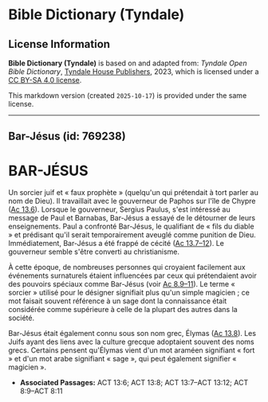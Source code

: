 # Bible Dictionary (Tyndale)

## License Information

**Bible Dictionary (Tyndale)** is based on and adapted from: _Tyndale Open Bible Dictionary_, [Tyndale House Publishers](https://tyndaleopenresources.com/), 2023, which is licensed under a [CC BY-SA 4.0 license](https://creativecommons.org/licenses/by-sa/4.0/legalcode.en).

This markdown version (created `2025-10-17`) is provided under the same license.



--------------------------------

## Bar-Jésus (id: 769238)

BAR\-JÉSUS
==========

Un sorcier juif et « faux prophète » (quelqu'un qui prétendait à tort parler au nom de Dieu). Il travaillait avec le gouverneur de Paphos sur l'île de Chypre ([Ac 13\.6](https://ref.ly/Acts13:6)). Lorsque le gouverneur, Sergius Paulus, s'est intéressé au message de Paul et Barnabas, Bar\-Jésus a essayé de le détourner de leurs enseignements. Paul a confronté Bar\-Jésus, le qualifiant de « fils du diable » et prédisant qu'il serait temporairement aveuglé comme punition de Dieu. Immédiatement, Bar\-Jésus a été frappé de cécité ([Ac 13\.7–12](https://ref.ly/Acts13:7-Acts13:12)). Le gouverneur semble s'être converti au christianisme.

À cette époque, de nombreuses personnes qui croyaient facilement aux événements surnaturels étaient influencées par ceux qui prétendaient avoir des pouvoirs spéciaux comme Bar\-Jésus (voir [Ac 8\.9–11](https://ref.ly/Acts8:9-Acts8:11)). Le terme « sorcier » utilisé pour le désigner signifiait plus qu'un simple magicien ; ce mot faisait souvent référence à un sage dont la connaissance était considérée comme supérieure à celle de la plupart des autres dans la société.

Bar\-Jésus était également connu sous son nom grec, Élymas ([Ac 13\.8](https://ref.ly/Acts13:8)). Les Juifs ayant des liens avec la culture grecque adoptaient souvent des noms grecs. Certains pensent qu'Élymas vient d'un mot araméen signifiant « fort » et d'un mot arabe signifiant « sage », qui peut également signifier « magicien ».

* **Associated Passages:** ACT 13:6; ACT 13:8; ACT 13:7–ACT 13:12; ACT 8:9–ACT 8:11

